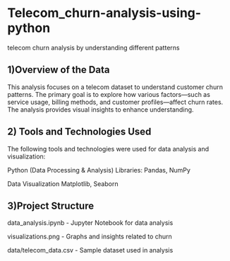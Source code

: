 # Telecom_churn-analysis-using-python
telecom churn analysis by understanding different patterns

## 1)Overview of the Data

This analysis focuses on a telecom dataset to understand customer churn patterns. The primary goal is to explore how various factors—such as service usage, billing methods, and customer profiles—affect churn rates. The analysis provides visual insights to enhance understanding.

## 2) Tools and Technologies Used

The following tools and technologies were used for data analysis and visualization:

Python (Data Processing & Analysis)
Libraries: Pandas, NumPy

Data Visualization
Matplotlib, Seaborn


## 3)Project Structure
data_analysis.ipynb - Jupyter Notebook for data analysis

visualizations.png - Graphs and insights related to churn

data/telecom_data.csv - Sample dataset used in analysis

